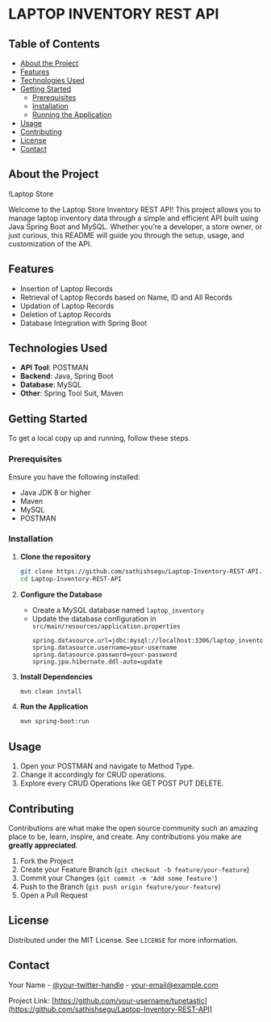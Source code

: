 # LAPTOP INVENTORY REST API

## Table of Contents

- [About the Project](#about-the-project)
- [Features](#features)
- [Technologies Used](#technologies-used)
- [Getting Started](#getting-started)
  - [Prerequisites](#prerequisites)
  - [Installation](#installation)
  - [Running the Application](#running-the-application)
- [Usage](#usage)
- [Contributing](#contributing)
- [License](#license)
- [Contact](#contact)

## About the Project

!Laptop Store

Welcome to the Laptop Store Inventory REST API! This project allows you to manage laptop inventory data through a simple and efficient API built using Java Spring Boot and MySQL. Whether you’re a developer, a store owner, or just curious, this README will guide you through the setup, usage, and customization of the API.


## Features

- Insertion of Laptop Records
- Retrieval of Laptop Records based on Name, ID and All Records
- Updation of Laptop Records 
- Deletion of Laptop Records
- Database Integration with Spring Boot

## Technologies Used

- **API Tool**: POSTMAN
- **Backend**: Java, Spring Boot
- **Database**: MySQL
- **Other**: Spring Tool Suit, Maven

## Getting Started

To get a local copy up and running, follow these steps.

### Prerequisites

Ensure you have the following installed:

- Java JDK 8 or higher
- Maven
- MySQL
- POSTMAN

### Installation

1. **Clone the repository**
    ```sh
    git clone https://github.com/sathishsegu/Laptop-Inventory-REST-API.git
    cd Laptop-Inventory-REST-API
    ```

2. **Configure the Database**
    - Create a MySQL database named `laptop_inventory`
    - Update the database configuration in `src/main/resources/application.properties`
      ```properties
      spring.datasource.url=jdbc:mysql://localhost:3306/laptop_inventory
      spring.datasource.username=your-username
      spring.datasource.password=your-password
      spring.jpa.hibernate.ddl-auto=update
      ```

3. **Install Dependencies**
    ```sh
    mvn clean install
    ```

4. **Run the Application**
    ```sh
    mvn spring-boot:run
    ```

## Usage

1. Open your POSTMAN and navigate to Method Type.
2. Change it accordingly for CRUD operations.
3. Explore every CRUD Operations like GET POST PUT DELETE.

## Contributing

Contributions are what make the open source community such an amazing place to be, learn, inspire, and create. Any contributions you make are **greatly appreciated**.

1. Fork the Project
2. Create your Feature Branch (`git checkout -b feature/your-feature`)
3. Commit your Changes (`git commit -m 'Add some feature'`)
4. Push to the Branch (`git push origin feature/your-feature`)
5. Open a Pull Request

## License

Distributed under the MIT License. See `LICENSE` for more information.

## Contact

Your Name - [@your-twitter-handle](https://twitter.com/your-twitter-handle) - your-email@example.com

Project Link: [https://github.com/your-username/tunetastic](https://github.com/sathishsegu/Laptop-Inventory-REST-API)
